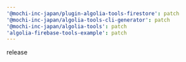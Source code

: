 ```yaml
---
'@mochi-inc-japan/plugin-algolia-tools-firestore': patch
'@mochi-inc-japan/algolia-tools-cli-generator': patch
'@mochi-inc-japan/algolia-tools': patch
'algolia-firebase-tools-example': patch
---
```


release
